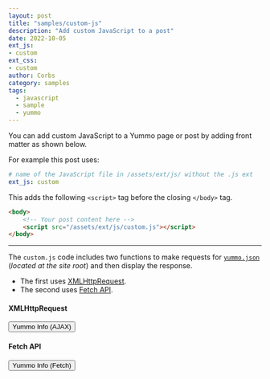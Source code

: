 ```yaml
---
layout: post
title: "samples/custom-js"
description: "Add custom JavaScript to a post"
date: 2022-10-05
ext_js:
- custom
ext_css:
- custom
author: Corbs
category: samples
tags:
  - javascript
  - sample
  - yummo
---
```


You can add custom JavaScript to a Yummo page or post by adding front matter as shown below.

For example this post uses:

```yaml
# name of the JavaScript file in /assets/ext/js/ without the .js ext
ext_js: custom
```

This adds the following `<script>` tag before the closing `</body>` tag.

```html
<body>
    <!-- Your post content here -->
    <script src="/assets/ext/js/custom.js"></script>
</body>
```

---

The `custom.js` code includes two functions to make requests for [`yummo.json`](/yummo.json) (_located at the site root_) and then display the response.

* The first uses [XMLHttpRequest](https://developer.mozilla.org/en-US/docs/Web/API/XMLHttpRequest).
* The second uses [Fetch API](https://developer.mozilla.org/en-US/docs/Web/API/Fetch_API).

#### XMLHttpRequest

<button id="yummo-button-ajax" type="button">
    Yummo Info (AJAX)
</button>

#### Fetch API

<button id="yummo-button-fetch" type="button">
    Yummo Info (Fetch)
</button>
